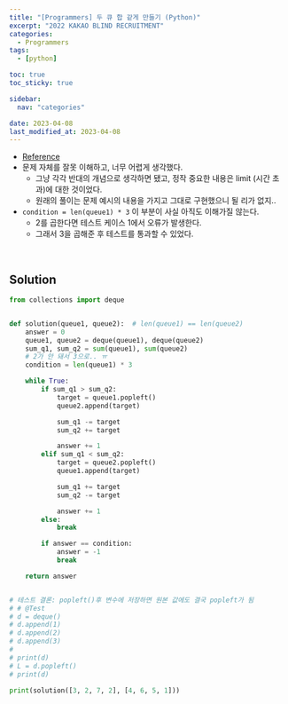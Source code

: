 ```yaml
---
title: "[Programmers] 두 큐 합 같게 만들기 (Python)"
excerpt: "2022 KAKAO BLIND RECRUITMENT"
categories:
  - Programmers
tags:
  - [python]

toc: true
toc_sticky: true

sidebar:
  nav: "categories"

date: 2023-04-08
last_modified_at: 2023-04-08
---
```


- [Reference](https://school.programmers.co.kr/learn/courses/30/lessons/118667)
- 문제 자체를 잘못 이해하고, 너무 어렵게 생각했다.
    - 그냥 각각 반대의 개념으로 생각하면 됐고, 정작 중요한 내용은 limit (시간 초과)에 대한 것이었다.
    - 원래의 풀이는 문제 예시의 내용을 가지고 그대로 구현했으니 될 리가 없지..
- `condition = len(queue1) * 3` 이 부분이 사실 아직도 이해가질 않는다.
    - 2를 곱한다면 테스트 케이스 1에서 오류가 발생한다.
    - 그래서 3을 곱해준 후 테스트를 통과할 수 있었다.


<br>

## Solution

```python
from collections import deque


def solution(queue1, queue2):  # len(queue1) == len(queue2)
    answer = 0
    queue1, queue2 = deque(queue1), deque(queue2)
    sum_q1, sum_q2 = sum(queue1), sum(queue2)
    # 2가 안 돼서 3으로.. ㅠ
    condition = len(queue1) * 3

    while True:
        if sum_q1 > sum_q2:
            target = queue1.popleft()
            queue2.append(target)

            sum_q1 -= target
            sum_q2 += target

            answer += 1
        elif sum_q1 < sum_q2:
            target = queue2.popleft()
            queue1.append(target)

            sum_q1 += target
            sum_q2 -= target

            answer += 1
        else:
            break

        if answer == condition:
            answer = -1
            break

    return answer


# 테스트 결론: popleft()후 변수에 저장하면 원본 값에도 결국 popleft가 됨
# # @Test
# d = deque()
# d.append(1)
# d.append(2)
# d.append(3)
#
# print(d)
# L = d.popleft()
# print(d)

print(solution([3, 2, 7, 2], [4, 6, 5, 1]))
```